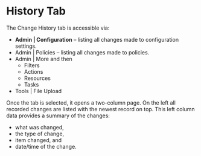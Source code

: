 [title]: # (- History Tab)
[tags]: # (user interface,console,overview)
[priority]: # (2110)
# History Tab

The Change History tab is accessible via:

* __Admin | Configuration__ – listing all changes made to configuration settings.
* Admin | Policies – listing all changes made to policies.
* Admin | More and then
  * Filters
  * Actions
  * Resources
  * Tasks
* Tools | File Upload

Once the tab is selected, it opens a two-column page. On the left all recorded changes are listed with the newest record on top. This left column data provides a summary of the changes:

* what was changed,
* the type of change,
* item changed, and
* date/time of the change.
